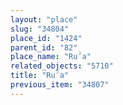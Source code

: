 ```yaml
---
layout: "place"
slug: "34804"
place_id: "1424"
parent_id: "82"
place_name: "Ruˀa"
related_objects: "5710"
title: "Ruˀa"
previous_item: "34807"
---
```

